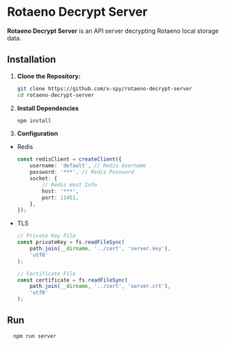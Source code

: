 # Rotaeno Decrypt Server

**Rotaeno Decrypt Server** is an API server decrypting Rotaeno local storage data.

## Installation

1. **Clone the Repository:**
   ```bash
   git clone https://github.com/x-spy/rotaeno-decrypt-server
   cd rotaeno-decrypt-server

2. **Install Dependencies**
    ```bash
   npm install
   
3. **Configuration**
- Redis
    ```ts
    const redisClient = createClient({
        username: 'default', // Redis Username
        password: '***', // Redis Password
        socket: {
            // Redis Host Info
            host: '***',
            port: 11451,
        },
    });
   ```
- TLS
    ```ts
    // Private Key File
    const privateKey = fs.readFileSync(
        path.join(__dirname, '../cert', 'server.key'),
        'utf8'
    );
    
    // Certificate File
    const certificate = fs.readFileSync(
        path.join(__dirname, '../cert', 'server.crt'),
        'utf8'
    );
  ```

## Run
```bash
  npm run server
```